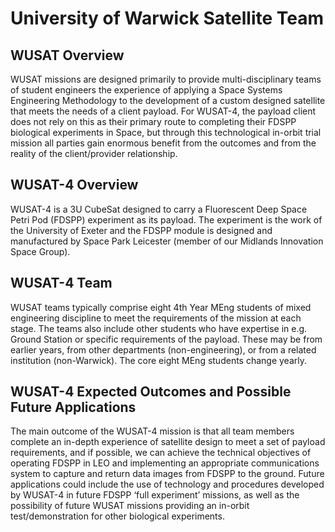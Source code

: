 # University of Warwick Satellite Team

## WUSAT Overview
WUSAT missions are designed primarily to provide multi-disciplinary teams of student engineers the experience of applying a Space Systems Engineering Methodology to the development of a custom designed satellite that meets the needs of a client payload. For WUSAT-4, the payload client does not rely on this as their primary route to completing their FDSPP biological experiments in Space, but through this technological in-orbit trial mission all parties gain enormous benefit from the outcomes and from the reality of the client/provider relationship.

## WUSAT-4 Overview
WUSAT-4 is a 3U CubeSat designed to carry a Fluorescent Deep Space Petri Pod (FDSPP) experiment as its payload. The experiment is the work of the University of Exeter and the FDSPP module is designed and manufactured by Space Park Leicester (member of our Midlands Innovation Space Group).

## WUSAT-4 Team
WUSAT teams typically comprise eight 4th Year MEng students of mixed engineering discipline to meet the requirements of the mission at each stage. The teams also include other students who have expertise in e.g. Ground Station or specific requirements of the payload. These may be from earlier years, from other departments (non-engineering), or from a related institution (non-Warwick). The core eight MEng students change yearly.

## WUSAT-4 Expected Outcomes and Possible Future Applications
The main outcome of the WUSAT-4 mission is that all team members complete an in-depth experience of satellite design to meet a set of payload requirements, and if possible, we can achieve the technical objectives of operating FDSPP in LEO and implementing an appropriate communications system to capture and return data images from FDSPP to the ground. Future applications could include the use of technology and procedures developed by WUSAT-4 in future FDSPP ‘full experiment’ missions, as well as the possibility of future WUSAT missions providing an in-orbit test/demonstration for other biological experiments.
